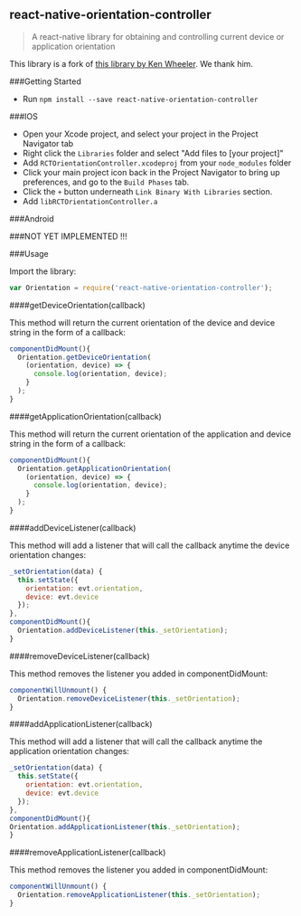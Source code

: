 ## react-native-orientation-controller

> A react-native library for obtaining and controlling current device or application orientation

This library is a fork of [this library by Ken Wheeler](https://github.com/walmartreact/react-native-orientation-listener). We thank him.

###Getting Started

- Run `npm install --save react-native-orientation-controller`

###IOS

- Open your Xcode project, and select your project in the Project Navigator tab
- Right click the `Libraries` folder and select "Add files to [your project]"
- Add `RCTOrientationController.xcodeproj` from your `node_modules` folder
- Click your main project icon back in the Project Navigator to bring up preferences, and go to the `Build Phases` tab.
- Click the `+` button underneath `Link Binary With Libraries` section.
- Add `libRCTOrientationController.a`

###Android

###NOT YET IMPLEMENTED !!!


###Usage

Import the library:

```javascript
var Orientation = require('react-native-orientation-controller');
```

####getDeviceOrientation(callback)

This method will return the current orientation of the device and device string in the form of a callback:

```javascript
componentDidMount(){
  Orientation.getDeviceOrientation(
    (orientation, device) => {
      console.log(orientation, device);
    }
  );
}
```

####getApplicationOrientation(callback)

This method will return the current orientation of the application and device string in the form of a callback:

```javascript
componentDidMount(){
  Orientation.getApplicationOrientation(
    (orientation, device) => {
      console.log(orientation, device);
    }
  );
}
```

####addDeviceListener(callback)

This method will add a listener that will call the callback anytime the device orientation changes:

```javascript
_setOrientation(data) {
  this.setState({
    orientation: evt.orientation,
    device: evt.device
  });
},
componentDidMount(){
  Orientation.addDeviceListener(this._setOrientation);
}
```

####removeDeviceListener(callback)

This method removes the listener you added in componentDidMount:

```javascript
componentWillUnmount() {
  Orientation.removeDeviceListener(this._setOrientation);
}
```

####addApplicationListener(callback)

This method will add a listener that will call the callback anytime the application orientation changes:

```javascript
_setOrientation(data) {
  this.setState({
    orientation: evt.orientation,
    device: evt.device
  });
},
componentDidMount(){
Orientation.addApplicationListener(this._setOrientation);
}
```

####removeApplicationListener(callback)

This method removes the listener you added in componentDidMount:

```javascript
componentWillUnmount() {
  Orientation.removeApplicationListener(this._setOrientation);
}
```
